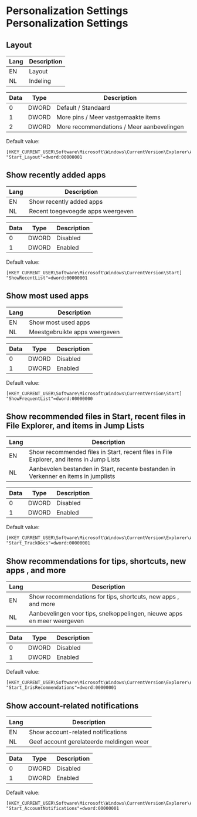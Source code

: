 # Personalization Settings Personalization Settings

## Layout
| Lang | Description |
|-|-|
| EN | Layout |
| NL | Indeling |

| Data | Type | Description |
|-|-|-|
| 0 | DWORD | Default / Standaard |
| 1 | DWORD | More pins / Meer vastgemaakte items |
| 2 | DWORD | More recommendations / Meer aanbevelingen |

Default value:
```Registry
[HKEY_CURRENT_USER\Software\Microsoft\Windows\CurrentVersion\Explorer\Advanced]
"Start_Layout"=dword:00000001
```

## Show recently added apps
| Lang | Description |
|-|-|
| EN | Show recently added apps |
| NL | Recent toegevoegde apps weergeven |

| Data | Type | Description |
|-|-|-|
| 0 | DWORD | Disabled |
| 1 | DWORD | Enabled |

Default value:
```Registry
[HKEY_CURRENT_USER\Software\Microsoft\Windows\CurrentVersion\Start]
"ShowRecentList"=dword:00000001
```

## Show most used apps
| Lang | Description |
|-|-|
| EN | Show most used apps |
| NL | Meestgebruikte apps weergeven |

| Data | Type | Description |
|-|-|-|
| 0 | DWORD | Disabled | Yes |
| 1 | DWORD | Enabled | No |

Default value:
```Registry
[HKEY_CURRENT_USER\Software\Microsoft\Windows\CurrentVersion\Start]
"ShowFrequentList"=dword:00000000
```

## Show recommended files in Start, recent files in File Explorer, and items in Jump Lists
| Lang | Description |
|-|-|
| EN | Show recommended files in Start, recent files in File Explorer, and items in Jump Lists |
| NL | Aanbevolen bestanden in Start, recente bestanden in Verkenner en items in jumplists |

| Data | Type | Description |
|-|-|-|
| 0 | DWORD | Disabled |
| 1 | DWORD | Enabled |

Default value:
```Registry
[HKEY_CURRENT_USER\Software\Microsoft\Windows\CurrentVersion\Explorer\Advanced]
"Start_TrackDocs"=dword:00000001
```

## Show recommendations for tips, shortcuts, new apps , and more
| Lang | Description |
|-|-|
| EN | Show recommendations for tips, shortcuts, new apps , and more |
| NL | Aanbevelingen voor tips, snelkoppelingen, nieuwe apps en meer weergeven |

| Data | Type | Description |
|-|-|-|
| 0 | DWORD | Disabled |
| 1 | DWORD | Enabled |

Default value:
```Registry
[HKEY_CURRENT_USER\Software\Microsoft\Windows\CurrentVersion\Explorer\Advanced]
"Start_IrisRecommendations"=dword:00000001
```

## Show account-related notifications
| Lang | Description |
|-|-|
| EN | Show account-related notifications |
| NL | Geef account gerelateerde meldingen weer |

| Data | Type | Description |
|-|-|-|
| 0 | DWORD | Disabled |
| 1 | DWORD | Enabled |

Default value:
```Registry
[HKEY_CURRENT_USER\Software\Microsoft\Windows\CurrentVersion\Explorer\Advanced]
"Start_AccountNotifications"=dword:00000001
```
